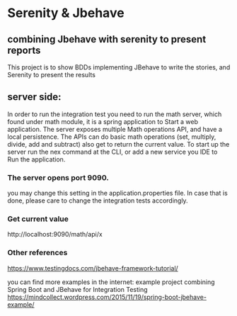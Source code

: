 # Serenity & Jbehave

## combining Jbehave with serenity to present reports
This project is to show BDDs implementing JBehave to write the stories, 
and Serenity to present the results

## server side:
In order to run the integration test you need to run the math server, 
which found under math module, it is a spring application to Start a web application.
The server exposes multiple Math operations API, and have a local persistence.
The APIs can do basic math operations (set, multiply, divide, add and subtract) 
also get to return the current value.
To start up the server run the nex command at the CLI, or add a new service you IDE to Run the application.

### The server opens port 9090.
you may change this setting in the application.properties file.
In case that is done, please care to change the integration tests accordingly.

### Get current value
http://localhost:9090/math/api/x

### Other references
https://www.testingdocs.com/jbehave-framework-tutorial/

you can find more examples in the internet: 
example project combining Spring Boot and JBehave for Integration Testing
https://mindcollect.wordpress.com/2015/11/19/spring-boot-jbehave-example/
